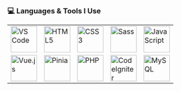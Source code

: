 <h3>💻 Languages & Tools I Use</h3>

<table>
  <tr>
    <td><img src="https://cdn.jsdelivr.net/gh/devicons/devicon/icons/vscode/vscode-original.svg" width="60" title="VS Code"/></td>
    <td><img src="https://cdn.jsdelivr.net/gh/devicons/devicon/icons/html5/html5-original.svg" width="60" title="HTML5"/></td>
    <td><img src="https://cdn.jsdelivr.net/gh/devicons/devicon/icons/css3/css3-original.svg" width="60" title="CSS3"/></td>
    <td><img src="https://cdn.jsdelivr.net/gh/devicons/devicon/icons/sass/sass-original.svg" width="60" title="Sass"/></td>
    <td><img src="https://cdn.jsdelivr.net/gh/devicons/devicon/icons/javascript/javascript-original.svg" width="60" title="JavaScript"/></td>
  </tr>
  <tr>
    <td><img src="https://cdn.jsdelivr.net/gh/devicons/devicon/icons/vuejs/vuejs-original.svg" width="60" title="Vue.js"/></td>
    <td><img src="https://pinia.vuejs.org/logo.svg" width="60" title="Pinia"/></td>
    <td><img src="https://cdn.jsdelivr.net/gh/devicons/devicon/icons/php/php-original.svg" width="60" title="PHP"/></td>
    <td><img src="https://cdn.jsdelivr.net/gh/devicons/devicon/icons/codeigniter/codeigniter-plain.svg" width="60" title="CodeIgniter"/></td>
    <td><img src="https://cdn.jsdelivr.net/gh/devicons/devicon/icons/mysql/mysql-original.svg" width="60" title="MySQL"/></td>
  </tr>
  <!-- Add more rows as needed -->
</table>

